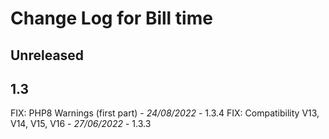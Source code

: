 # Change Log for Bill time

## Unreleased


## 1.3
FIX: PHP8 Warnings (first part) - *24/08/2022* - 1.3.4
FIX: Compatibility V13, V14, V15, V16 - *27/06/2022* - 1.3.3
